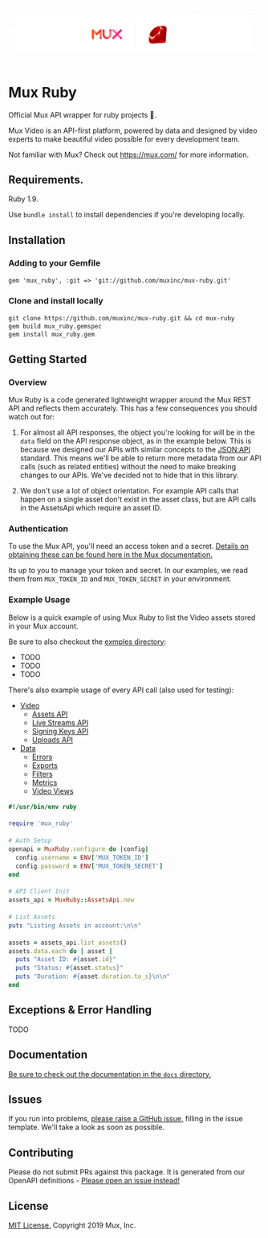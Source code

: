 ![Mux Ruby Banner](github-ruby-sdk.png)

# Mux Ruby

Official Mux API wrapper for ruby projects 💎.

Mux Video is an API-first platform, powered by data and designed by video experts to make beautiful video possible for every development team.

Not familiar with Mux? Check out https://mux.com/ for more information.

## Requirements.

Ruby 1.9.

Use `bundle install` to install dependencies if you're developing locally.

## Installation

### Adding to your Gemfile
```
gem 'mux_ruby', :git => 'git://github.com/muxinc/mux-ruby.git'
```

### Clone and install locally
```
git clone https://github.com/muxinc/mux-ruby.git && cd mux-ruby
gem build mux_ruby.gemspec
gem install mux_ruby.gem
```

## Getting Started

### Overview

Mux Ruby is a code generated lightweight wrapper around the Mux REST API and reflects them accurately. This has a few consequences you should watch out for:

1) For almost all API responses, the object you're looking for will be in the `data` field on the API response object, as in the example below. This is because we designed our APIs with similar concepts to the [JSON:API](https://jsonapi.org/) standard. This means we'll be able to return more metadata from our API calls (such as related entities) without the need to make breaking changes to our APIs. We've decided not to hide that in this library.

2) We don't use a lot of object orientation. For example API calls that happen on a single asset don't exist in the asset class, but are API calls in the AssetsApi which require an asset ID.

### Authentication
To use the Mux API, you'll need an access token and a secret. [Details on obtaining these can be found here in the Mux documentation.](https://docs.mux.com/docs#section-1-get-an-api-access-token)

Its up to you to manage your token and secret. In our examples, we read them from `MUX_TOKEN_ID` and `MUX_TOKEN_SECRET` in your environment.

### Example Usage
Below is a quick example of using Mux Ruby to list the Video assets stored in your Mux account.

Be sure to also checkout the [exmples directory](examples/):
* TODO
* TODO
* TODO

There's also example usage of every API call (also used for testing):
* [Video](examples/video/)
  * [Assets API](examples/video/exercise-assets.rb)
  * [Live Streams API](examples/video/exercise-live-streams.rb)
  * [Signing Keys API](examples/video/exercise-signing-keys.rb)
  * [Uploads API](examples/video/exercise-uploads.rb)
* [Data](examples/data/)
  * [Errors](examples/data/exercise-errors.rb)
  * [Exports](examples/data/exercise-exports.rb)
  * [Filters](examples/data/exercise-filters.rb)
  * [Metrics](examples/data/exercise-metrics.rb)
  * [Video Views](examples/data/exercise-video-views.rb)

```ruby
#!/usr/bin/env ruby

require 'mux_ruby'

# Auth Setup
openapi = MuxRuby.configure do |config|
  config.username = ENV['MUX_TOKEN_ID']
  config.password = ENV['MUX_TOKEN_SECRET']
end

# API Client Init
assets_api = MuxRuby::AssetsApi.new

# List Assets
puts "Listing Assets in account:\n\n"

assets = assets_api.list_assets()
assets.data.each do | asset |
  puts "Asset ID: #{asset.id}"
  puts "Status: #{asset.status}"
  puts "Duration: #{asset.duration.to_s}\n\n"
end
```

## Exceptions & Error Handling

TODO

## Documentation

[Be sure to check out the documentation in the `docs` directory.](docs/)

## Issues
If you run into problems, [please raise a GitHub issue,](https://github.com/muxinc/mux-ruby/issues) filling in the issue template. We'll take a look as soon as possible.

## Contributing
Please do not submit PRs against this package. It is generated from our OpenAPI definitions - [Please open an issue instead!](https://github.com/muxinc/mux-ruby/issues)

## License
[MIT License.](LICENSE) Copyright 2019 Mux, Inc.
